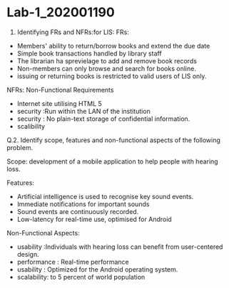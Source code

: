 # Lab-1_202001190

1) Identifying FRs and NFRs:for LIS:
FRs:

- Members' ability to return/borrow books and extend the due date
- Simple book transactions handled by library staff
- The librarian ha sprevielage to add and remove book records
- Non-members can only browse and search for books online.
- issuing or returning books is restricted to valid users  of LIS only.


NFRs: Non-Functional Requirements

- Internet site utilising HTML 5
- security :Run within the LAN of the institution
- security : No plain-text storage of confidential information.
- scalibility



Q.2. Identify scope, features and non-functional aspects of the following problem.

Scope: development of a mobile application to help people with hearing loss.

Features:

- Artificial intelligence is used to recognise key sound events.
- Immediate notifications for important sounds
- Sound events are continuously recorded.
- Low-latency for real-time use, optimised for Android

Non-Functional Aspects:

- usability :Individuals with hearing loss can benefit from user-centered design.
- performance : Real-time performance
- usability : Optimized for the Android operating system.
- scalability: to 5 percent of world population
